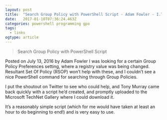 ```yaml
---
layout: post 
title:  "Search Group Policy with PowerShell Script - Adam Fowler - I.T. From Australia" 
date:   2017-01-10T07:36:24.463Z 
categories: powershell programming gpo
tags:
  - links
ogtype: article 
---
```


> Search Group Policy with PowerShell Script

Posted on July 13, 2016 by Adam Fowler
I was looking for a certain Group Policy Preferences setting, where a registry value was being changed. Resultant Set Of Policy (RSOP) won’t help with these, and I couldn’t see a nice PowerShell command for searching through Group Policies.

I put the shoutout on Twitter to see who could help, and Tony Murray came back quickly with a script he’d created, and promptly uploaded to the Microsoft TechNet Gallery where I could download it.

It’s a reasonably simple script (which for me would have taken at least an hour to do beginning to end!) and is very easy to use.